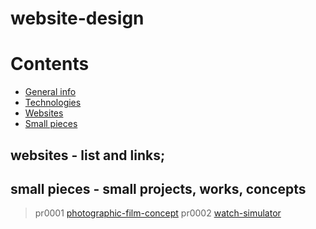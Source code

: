 # website-design

# Contents
* [General info](#generalInfo)
* [Technologies](#technologies)
* [Websites](#websites)
* [Small pieces](#smallpieces)


## websites - list and links;
## small pieces - small projects, works, concepts
> pr0001 [photographic-film-concept](https://github.com/tadeg/website-design/tree/main/pr0001-photographic-film-concept)
> pr0002 [watch-simulator](https://github.com/tadeg/website-design/tree/main/pr0002-watch-simulator)
